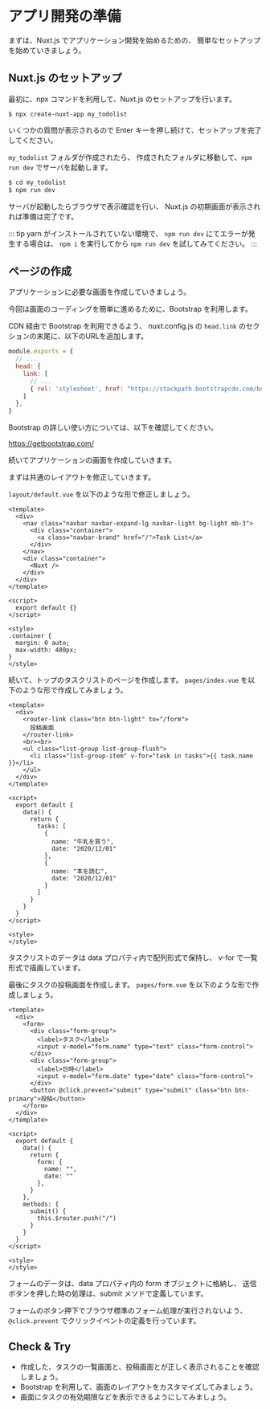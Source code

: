 # アプリ開発の準備

まずは、Nuxt.js でアプリケーション開発を始めるための、
簡単なセットアップを始めていきましょう。

## Nuxt.js のセットアップ

最初に、npx コマンドを利用して、Nuxt.js のセットアップを行います。

``` 
$ npx create-nuxt-app my_todolist
```

いくつかの質問が表示されるので Enter キーを押し続けて、セットアップを完了してください。

`my_todolist` フォルダが作成されたら、
作成されたフォルダに移動して、`npm run dev` でサーバを起動します。

```bash
$ cd my_todolist
$ npm run dev
```

サーバが起動したらブラウザで表示確認を行い、
Nuxt.js の初期画面が表示されれば準備は完了です。

::: tip 
yarn がインストールされていない環境で、 `npm run dev` にてエラーが発生する場合は、
`npm i` を実行してから `npm run dev` を試してみてください。
:::

## ページの作成

アプリケーションに必要な画面を作成していきましょう。

今回は画面のコーディングを簡単に進めるために、Bootstrap を利用します。

CDN 経由で Bootstrap を利用できるよう、
nuxt.config.js の `head.link` のセクションの末尾に、以下のURLを追加します。

```js
module.exports = {
  // ...
  head: {
    link: [
      // ...
      { rel: 'stylesheet', href: "https://stackpath.bootstrapcdn.com/bootstrap/4.5.0/css/bootstrap.min.css" }
    ]
  },
}
```

Bootstrap の詳しい使い方については、以下を確認してください。

https://getbootstrap.com/

続いてアプリケーションの画面を作成していきます。

まずは共通のレイアウトを修正していきます。

`layout/default.vue` を以下のような形で修正しましょう。

```vue
<template>
  <div>
    <nav class="navbar navbar-expand-lg navbar-light bg-light mb-3">
      <div class="container">
        <a class="navbar-brand" href="/">Task List</a>
      </div>
    </nav>
    <div class="container">
      <Nuxt />
    </div>
  </div>
</template>

<script>
  export default {}
</script>

<style>
.container {
  margin: 0 auto;
  max-width: 480px;
}
</style>
```

続いて、トップのタスクリストのページを作成します。
`pages/index.vue` を以下のような形で作成してみましょう。

```vue
<template>
  <div>
    <router-link class="btn btn-light" to="/form">
      投稿画面
    </router-link>
    <br><br>
    <ul class="list-group list-group-flush">
      <li class="list-group-item" v-for="task in tasks">{{ task.name }}</li>
    </ul>
  </div>
</template>

<script>
  export default {
    data() {
      return {
        tasks: [
          {
            name: "牛乳を買う",
            date: "2020/12/01"
          },
          {
            name: "本を読む",
            date: "2020/12/01"
          }
        ]
      }
    }
  }
</script>

<style>
</style>
```
タスクリストのデータは data プロパティ内で配列形式で保持し、 
v-for で一覧形式で描画しています。

最後にタスクの投稿画面を作成します。
`pages/form.vue` を以下のような形で作成しましょう。

```vue
<template>
  <div>
    <form>
      <div class="form-group">
        <label>タスク</label>
        <input v-model="form.name" type="text" class="form-control">
      </div>
      <div class="form-group">
        <label>日時</label>
        <input v-model="form.date" type="date" class="form-control">
      </div>
      <button @click.prevent="submit" type="submit" class="btn btn-primary">投稿</button>
    </form>
  </div>
</template>

<script>
  export default {
    data() {
      return {
        form: {
          name: "",
          date: ""
        },
      }
    },
    methods: {
      submit() {
        this.$router.push("/")
      }
    }
  }
</script>

<style>
</style>
```

フォームのデータは、data プロパティ内の form オブジェクトに格納し、
送信ボタンを押した時の処理は、submit メソドで定義しています。

フォームのボタン押下でブラウザ標準のフォーム処理が実行されないよう、
`@click.prevent` でクリックイベントの定義を行っています。

## Check & Try

- 作成した、タスクの一覧画面と、投稿画面とが正しく表示されることを確認しましょう。
- Bootstrap を利用して、画面のレイアウトをカスタマイズしてみましょう。
- 画面にタスクの有効期限などを表示できるようにしてみましょう。


